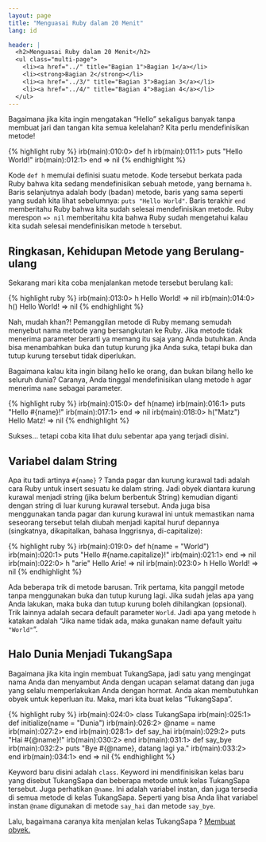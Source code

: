 ```yaml
---
layout: page
title: "Menguasai Ruby dalam 20 Menit"
lang: id

header: |
  <h2>Menguasai Ruby dalam 20 Menit</h2>
  <ul class="multi-page">
    <li><a href="../" title="Bagian 1">Bagian 1</a></li>
    <li><strong>Bagian 2</strong></li>
    <li><a href="../3/" title="Bagian 3">Bagian 3</a></li>
    <li><a href="../4/" title="Bagian 4">Bagian 4</a></li>
  </ul>
---
```


Bagaimana jika kita ingin mengatakan “Hello” sekaligus banyak tanpa
membuat jari dan tangan kita semua kelelahan? Kita perlu mendefinisikan
metode!

{% highlight ruby %}
irb(main):010:0> def h
irb(main):011:1>   puts "Hello World!"
irb(main):012:1> end
=> nil
{% endhighlight %}

Kode `def h` memulai definisi suatu metode. Kode tersebut berkata pada
Ruby bahwa kita sedang mendefinisikan sebuah metode, yang bernama `h`.
Baris selanjutnya adalah body (badan) metode, baris yang sama seperti
yang sudah kita lihat sebelumnya: `puts "Hello World"`. Baris terakhir
`end` memberitahu Ruby bahwa kita sudah selesai mendefinisikan metode.
Ruby merespon `=> nil` memberitahu kita bahwa Ruby sudah mengetahui
kalau kita sudah selesai mendefinisikan metode `h` tersebut.

## Ringkasan, Kehidupan Metode yang Berulang-ulang

Sekarang mari kita coba menjalankan metode tersebut berulang kali:

{% highlight ruby %}
irb(main):013:0> h
Hello World!
=> nil
irb(main):014:0> h()
Hello World!
=> nil
{% endhighlight %}

Nah, mudah khan?! Pemanggilan metode di Ruby memang semudah menyebut
nama metode yang bersangkutan ke Ruby. Jika metode tidak menerima
parameter berarti ya memang itu saja yang Anda butuhkan. Anda bisa
menambahkan buka dan tutup kurung jika Anda suka, tetapi buka dan tutup
kurung tersebut tidak diperlukan.

Bagaimana kalau kita ingin bilang hello ke orang, dan bukan bilang hello
ke seluruh dunia? Caranya, Anda tinggal mendefinisikan ulang metode `h`
agar menerima `name` sebagai parameter.

{% highlight ruby %}
irb(main):015:0> def h(name)
irb(main):016:1>   puts "Hello #{name}!"
irb(main):017:1> end
=> nil
irb(main):018:0> h("Matz")
Hello Matz!
=> nil
{% endhighlight %}

Sukses… tetapi coba kita lihat dulu sebentar apa yang terjadi disini.

## Variabel dalam String

Apa itu tadi artinya `#{name}` ? Tanda pagar dan kurung kurawal tadi
adalah cara Ruby untuk insert sesuatu ke dalam string. Jadi obyek
diantara kurung kurawal menjadi string (jika belum berbentuk String)
kemudian diganti dengan string di luar kurung kurawal tersebut. Anda
juga bisa menggunakan tanda pagar dan kurung kurawal ini untuk
memastikan nama seseorang tersebut telah diubah menjadi kapital huruf
depannya (singkatnya, dikapitalkan, bahasa Inggrisnya, di-capitalize):

{% highlight ruby %}
irb(main):019:0> def h(name = "World")
irb(main):020:1>   puts "Hello #{name.capitalize}!"
irb(main):021:1> end
=> nil
irb(main):022:0> h "arie"
Hello Arie!
=> nil
irb(main):023:0> h
Hello World!
=> nil
{% endhighlight %}

Ada beberapa trik di metode barusan. Trik pertama, kita panggil metode
tanpa menggunakan buka dan tutup kurung lagi. Jika sudah jelas apa yang
Anda lakukan, maka buka dan tutup kurung boleh dihilangkan (opsional).
Trik lainnya adalah secara default parameter `World`. Jadi apa yang
metode `h` katakan adalah “Jika name tidak ada, maka gunakan name
default yaitu `"World"`”.

## Halo Dunia Menjadi TukangSapa

Bagaimana jika kita ingin membuat TukangSapa, jadi satu yang mengingat
nama Anda dan menyambut Anda dengan ucapan selamat datang dan juga yang
selalu memperlakukan Anda dengan hormat. Anda akan membutuhkan obyek
untuk keperluan itu. Maka, mari kita buat kelas “TukangSapa”.

{% highlight ruby %}
irb(main):024:0> class TukangSapa
irb(main):025:1>   def initialize(name = "Dunia")
irb(main):026:2>     @name = name
irb(main):027:2>   end
irb(main):028:1>   def say_hai
irb(main):029:2>     puts "Hai #{@name}!"
irb(main):030:2>   end
irb(main):031:1>   def say_bye
irb(main):032:2>     puts "Bye #{@name}, datang lagi ya."
irb(main):033:2>   end
irb(main):034:1> end
=> nil
{% endhighlight %}

Keyword baru disini adalah `class`. Keyword ini mendifinisikan kelas
baru yang disebut TukangSapa dan beberapa metode untuk kelas TukangSapa
tersebut. Juga perhatikan `@name`. Ini adalah variabel instan, dan juga
tersedia di semua metode di kelas TukangSapa. Seperti yang bisa Anda
lihat variabel instan `@name` digunakan di metode `say_hai` dan metode
`say_bye`.

Lalu, bagaimana caranya kita menjalan kelas TukangSapa ? [Membuat
obyek.](../3/)

